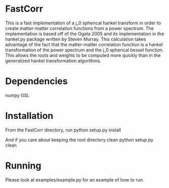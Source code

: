 # FastCorr
This is a fast implementation of a j_0 spherical hankel transform 
in order to create matter-matter correlation functions from a power spectrum.
The implementation is based off of the Ogata 2005 and its implementation
in the hankel.py package written by Steven Murray. This calculation
takes advantage of the fact that the matter-matter correlation
function is a hankel transformation of the power spectrum
and the j_0 spherical bessel function. This allows the roots and
weights to be computed more quickly than in the generalized
hankel transformation algorithms.

# Dependencies
numpy
GSL

# Installation
From the FastCorr directory, run
python setup.py install

And if you care about keeping the root directory clean
python setup.py clean

# Running
Please look at examples/example.py for an example of how to run.